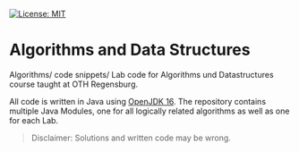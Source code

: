 [![License: MIT](https://img.shields.io/badge/License-MIT-yellow.svg)](https://opensource.org/licenses/MIT)
# Algorithms and Data Structures
Algorithms/ code snippets/ Lab code for Algorithms und Datastructures course taught at OTH Regensburg. 

All code is written in Java using [OpenJDK 16](https://openjdk.java.net/projects/jdk/16/).
The repository contains multiple Java Modules, one for all logically related algorithms as well as one for each Lab.
> Disclaimer: Solutions and written code may be wrong.
